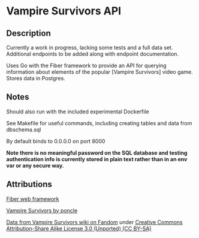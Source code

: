 # Vampire Survivors API

## Description

Currently a work in progress, lacking some tests and a full data set. Additional endpoints to be added along with endpoint documentation.

Uses Go with the Fiber framework to provide an API for querying information about elements of the popular [Vampire Survivors] video game. Stores data in Postgres.

## Notes

Should also run with the included experimental Dockerfile

See Makefile for useful commands, including creating tables and data from dbschema.sql

By default binds to 0.0.0.0 on port 8000

**Note there is no meaningful password on the SQL database and testing authentication info is currently stored in plain text rather than in an env var or any secure way.**

## Attributions

[Fiber web framework](https://gofiber.io)

[Vampire Survivors by poncle](https://store.steampowered.com/app/1794680/Vampire_Survivors/)

[Data from Vampire Survivors wiki on Fandom](https://vampire-survivors.fandom.com/wiki/Vampire_Survivors_Wiki) under [Creative Commons Attribution-Share Alike License 3.0 (Unported) (CC BY-SA)](https://creativecommons.org/licenses/by-sa/3.0/)